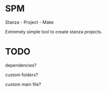 
# SPM
Stanza - Project - Make

Extremely simple tool to create stanza projects. 

# TODO
dependencies?

custom folders?

custom main file?

